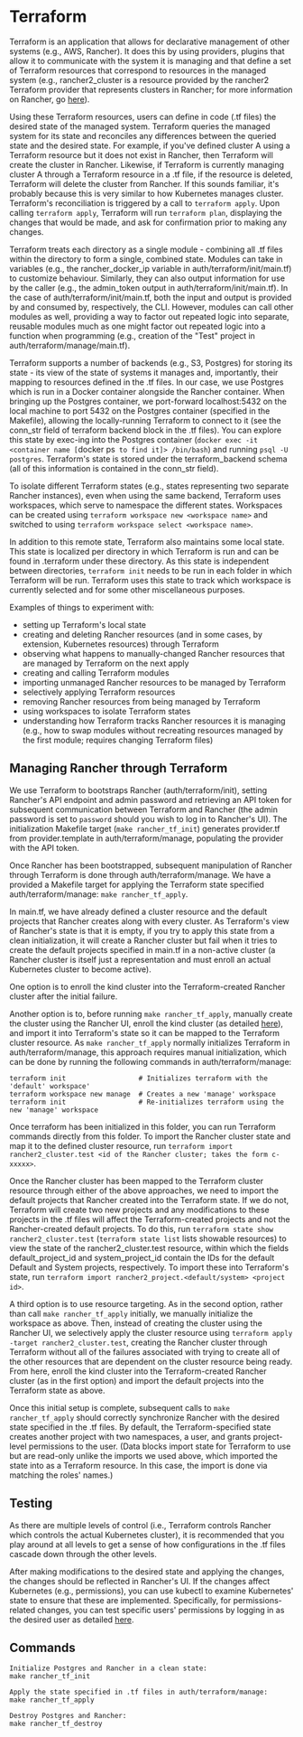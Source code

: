 # Terraform
Terraform is an application that allows for declarative management of other systems (e.g., AWS, Rancher). It does this by using providers, plugins that allow it to communicate with the system it is managing and that define a set of Terraform resources that correspond to resources in the managed system (e.g., rancher2_cluster is a resource provided by the rancher2 Terraform provider that represents clusters in Rancher; for more information on Rancher, go [here](../README.md#Rancher)).

Using these Terraform resources, users can define in code (.tf files) the desired state of the managed system. Terraform queries the managed system for its state and reconciles any differences between the queried state and the desired state. For example, if you've defined cluster A using a Terraform resource but it does not exist in Rancher, then Terraform will create the cluster in Rancher. Likewise, if Terraform is currently managing cluster A through a Terraform resource in a .tf file, if the resource is deleted, Terraform will delete the cluster from Rancher. If this sounds familiar, it's probably because this is very similar to how Kubernetes manages cluster. Terraform's reconciliation is triggered by a call to `terraform apply`. Upon calling `terraform apply`, Terraform will run `terraform plan`, displaying the changes that would be made, and ask for confirmation prior to making any changes.

Terraform treats each directory as a single module - combining all .tf files within the directory to form a single, combined state. Modules can take in variables (e.g., the rancher_docker_ip variable in auth/terraform/init/main.tf) to customize behaviour. Similarly, they can also output information for use by the caller (e.g., the admin_token output in auth/terraform/init/main.tf). In the case of auth/terraform/init/main.tf, both the input and output is provided by and consumed by, respectively, the CLI. However, modules can call other modules as well, providing a way to factor out repeated logic into separate, reusable modules much as one might factor out repeated logic into a function when programming (e.g., creation of the "Test" project in auth/terraform/manage/main.tf).

Terraform supports a number of backends (e.g., S3, Postgres) for storing its state - its view of the state of systems it manages and, importantly, their mapping to resources defined in the .tf files. In our case, we use Postgres which is run in a Docker container alongside the Rancher container. When bringing up the Postgres container, we port-forward localhost:5432 on the local machine to port 5432 on the Postgres container (specified in the Makefile), allowing the locally-running Terraform to connect to it (see the conn_str field of terraform backend block in the .tf files). You can explore this state by exec-ing into the Postgres container (`docker exec -it <container name [`docker ps` to find it]> /bin/bash`) and running `psql -U postgres`. Terraform's state is stored under the terraform_backend schema (all of this information is contained in the conn_str field).

To isolate different Terraform states (e.g., states representing two separate Rancher instances), even when using the same backend, Terraform uses workspaces, which serve to namespace the different states. Workspaces can be created using `terraform workspace new <workspace name>` and switched to using `terraform workspace select <workspace name>`.

In addition to this remote state, Terraform also maintains some local state. This state is localized per directory in which Terraform is run and can be found in .terraform under these directory. As this state is independent between directories, `terraform init` needs to be run in each folder in which Terraform will be run. Terraform uses this state to track which workspace is currently selected and for some other miscellaneous purposes.

Examples of things to experiment with:

- setting up Terraform's local state
- creating and deleting Rancher resources (and in some cases, by extension, Kubernetes resources) through Terraform
- observing what happens to manually-changed Rancher resources that are managed by Terraform on the next apply
- creating and calling Terraform modules
- importing unmanaged Rancher resources to be managed by Terraform
- selectively applying Terraform resources
- removing Rancher resources from being managed by Terraform
- using workspaces to isolate Terraform states
- understanding how Terraform tracks Rancher resources it is managing (e.g., how to swap modules without recreating resources managed by the first module; requires changing Terraform files)

## Managing Rancher through Terraform
We use Terraform to bootstraps Rancher (auth/terraform/init), setting Rancher's API endpoint and admin password and retrieving an API token for subsequent communication between Terraform and Rancher (the admin password is set to `password` should you wish to log in to Rancher's UI). The initialization Makefile target (`make rancher_tf_init`) generates provider.tf from provider.template in auth/terraform/manage, populating the provider with the API token.

Once Rancher has been bootstrapped, subsequent manipulation of Rancher through Terraform is done through auth/terraform/manage. We have a provided a Makefile target for applying the Terraform state specified auth/terraform/manage: `make rancher_tf_apply`.

In main.tf, we have already defined a cluster resource and the default projects that Rancher creates along with every cluster. As Terraform's view of Rancher's state is that it is empty, if you try to apply this state from a clean initialization, it will create a Rancher cluster but fail when it tries to create the default projects specified in main.tf in a non-active cluster (a Rancher cluster is itself just a representation and must enroll an actual Kubernetes cluster to become active).

One option is to enroll the kind cluster into the Terraform-created Rancher cluster after the initial failure.

Another option is to, before running `make rancher_tf_apply`, manually create the cluster using the Rancher UI, enroll the kind cluster (as detailed [here](../README.md#Rancher)), and import it into Terraform's state so it can be mapped to the Terraform cluster resource. As `make rancher_tf_apply` normally initializes Terraform in auth/terraform/manage, this approach requires manual initialization, which can be done by running the following commands in auth/terraform/manage:
```
terraform init                  # Initializes terraform with the 'default' workspace'
terraform workspace new manage  # Creates a new 'manage' workspace
terraform init                  # Re-initializes terraform using the new 'manage' workspace
```
Once terraform has been initialized in this folder, you can run Terraform commands directly from this folder. To import the Rancher cluster state and map it to the defined cluster resource, run `terraform import rancher2_cluster.test <id of the Rancher cluster; takes the form c-xxxxx>`.

Once the Rancher cluster has been mapped to the Terraform cluster resource through either of the above approaches, we need to import the default projects that Rancher created into the Terraform state. If we do not, Terraform will create two new projects and any modifications to these projects in the .tf files will affect the Terraform-created projects and not the Rancher-created default projects. To do this, run `terraform state show rancher2_cluster.test` (`terraform state list` lists showable resources) to view the state of the rancher2_cluster.test resource, within which the fields default_project_id and system_project_id contain the IDs for the default Default and System projects, respectively. To import these into Terraform's state, run `terraform import rancher2_project.<default/system> <project id>`.

A third option is to use resource targeting. As in the second option, rather than call `make rancher_tf_apply` initially, we manually initialize the workspace as above. Then, instead of creating the cluster using the Rancher UI, we selectively apply the cluster resource using `terraform apply -target rancher2_cluster.test`, creating the Rancher cluster through Terraform without all of the failures associated with trying to create all of the other resources that are dependent on the cluster resource being ready. From here, enroll the kind cluster into the Terraform-created Rancher cluster (as in the first option) and import the default projects into the Terraform state as above.

Once this initial setup is complete, subsequent calls to `make rancher_tf_apply` should correctly synchronize Rancher with the desired state specified in the .tf files. By default, the Terraform-specified state creates another project with two namespaces, a user, and grants project-level permissions to the user. (Data blocks import state for Terraform to use but are read-only unlike the imports we used above, which imported the state into as a Terraform resource. In this case, the import is done via matching the roles' names.)

## Testing
As there are multiple levels of control (i.e., Terraform controls Rancher which controls the actual Kubernetes cluster), it is recommended that you play around at all levels to get a sense of how configurations in the .tf files cascade down through the other levels.

After making modifications to the desired state and applying the changes, the changes should be reflected in Rancher's UI. If the changes affect Kubernetes (e.g., permissions), you can use kubectl to examine Kubernetes' state to ensure that these are implemented. Specifically, for permissions-related changes, you can test specific users' permissions by logging in as the desired user as detailed [here](../README.md#Creating&#32and&#32testing&#32a&#32user&#32through&#32Rancher).

## Commands
```
Initialize Postgres and Rancher in a clean state:
make rancher_tf_init

Apply the state specified in .tf files in auth/terraform/manage:
make rancher_tf_apply

Destroy Postgres and Rancher:
make rancher_tf_destroy
```
